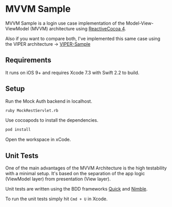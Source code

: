 MVVM Sample
===========

MVVM Sample is a login use case implementation of the Model-View-ViewModel (MVVM) architecture using [ReactiveCocoa 4][reactive-cocoa].

[reactive-cocoa]: https://github.com/ReactiveCocoa/ReactiveCocoa

Also if you want to compare both, I've implemented this same case using the VIPER architecture -> [VIPER-Sample][viper-sample]

[viper-sample]: https://github.com/juanip027/VIPER-Sample

Requirements
------------

It runs on iOS 9+ and requires Xcode 7.3 with Swift 2.2 to build.

Setup
-----

Run the Mock Auth backend in localhost.
```bash
ruby MockRestServlet.rb
```

Use cocoapods to install the dependencies. 
```bash
pod install 
```
Open the workspace in xCode. 


Unit Tests
----------

One of the main advantages of the MVVM Architecture is the high testability with a minimal setup. It's based on the separation of the app logic (ViewModel layer) from presentation (View layer).

Unit tests are written using the BDD frameworks [Quick][quick] and [Nimble][nimble]. 

To run the unit tests simply hit `Cmd + U` in Xcode. 

[quick]: https://github.com/Quick/Quick
[nimble]: https://github.com/Quick/Nimble


